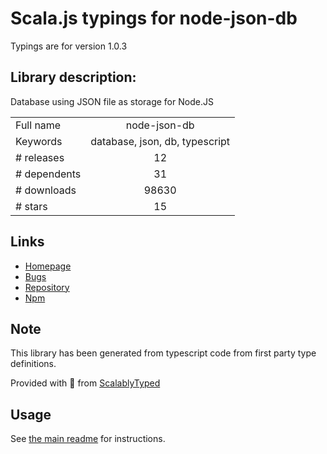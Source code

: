 
# Scala.js typings for node-json-db

Typings are for version 1.0.3

## Library description:
Database using JSON file as storage for Node.JS

|                    |                 |
| ------------------ | :-------------: |
| Full name          | node-json-db |
| Keywords           | database, json, db, typescript |
| # releases         | 12 |
| # dependents       | 31 |
| # downloads        | 98630 |
| # stars            | 15 |

## Links
- [Homepage](https://github.com/Belphemur/node-json-db)
- [Bugs](https://github.com/Belphemur/node-json-db/issues)
- [Repository](https://github.com/Belphemur/node-json-db)
- [Npm](https://www.npmjs.com/package/node-json-db)
    


## Note
This library has been generated from typescript code from first party type definitions.

Provided with :purple_heart: from [ScalablyTyped](https://github.com/oyvindberg/ScalablyTyped)

## Usage
See [the main readme](../../readme.md) for instructions.


